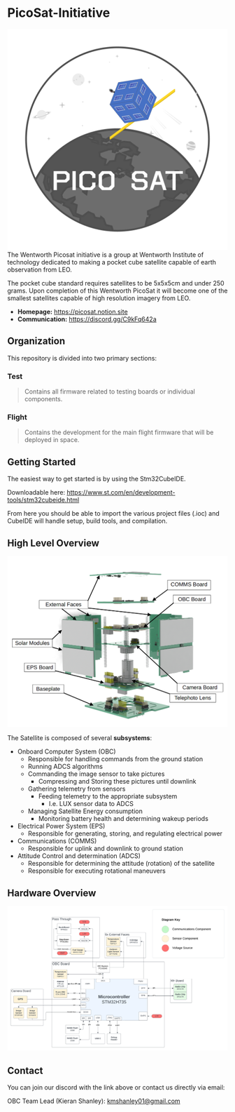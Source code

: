 # PicoSat-Initiative
![](/Docs/Assets/picosat-03-trans.png)
The Wentworth Picosat initiative is a group at Wentworth Institute of technology dedicated to making a pocket cube satellite capable of earth observation from LEO.

The pocket cube standard requires satellites to be 5x5x5cm and under 250 grams. Upon completion of this Wentworth PicoSat it will become one of the smallest satellites capable of high resolution imagery from LEO.

* **Homepage:** <https://picosat.notion.site>
* **Communication:** <https://discord.gg/C9kFq642a>

Organization
------------------------
This repository is divided into two primary sections:
### Test
> Contains all firmware related to testing boards or individual components.
### Flight
> Contains the development for the main flight firmware that will be deployed in space.

Getting Started
------------------------
The easiest way to get started is by using the Stm32CubeIDE.

Downloadable here: https://www.st.com/en/development-tools/stm32cubeide.html

From here you should be able to import the various project files (.ioc) and CubeIDE will handle setup, build tools, and compilation.

High Level Overview
------------------------
![Exploded and Annotated Render of the Satellite's Internal Stack](/Docs/Assets/ExplodedRender_Annotated.png)

The Satellite is composed of several **subsystems**:

* Onboard Computer System (OBC)
    * Responsible for handling commands from the ground station
    * Running ADCS algorithms
    * Commanding the image sensor to take pictures
        * Compressing and Storing these pictures until downlink
    * Gathering telemetry from sensors
        * Feeding telemetry to the appropriate subsystem
            * I.e. LUX sensor data to ADCS
    * Managing Satellite Energy consumption
        * Monitoring battery health and determining wakeup periods
* Electrical Power System (EPS)
    * Responsible for generating, storing, and regulating electrical power
* Communications (COMMS)
    * Responsible for uplink and downlink to ground station 
* Attitude Control and determination (ADCS)
    * Responsible for determining the attitude (rotation) of the satellite
    * Responsible for executing rotational maneuvers


Hardware Overview
------------------------
![System diagram of all satellite components](/Docs/Assets/Digital%20Block%20Diagram.png)

Contact
------------------------
You can join our discord with the link above or contact us directly via email:

OBC Team Lead (Kieran Shanley): <kmshanley01@gmail.com>